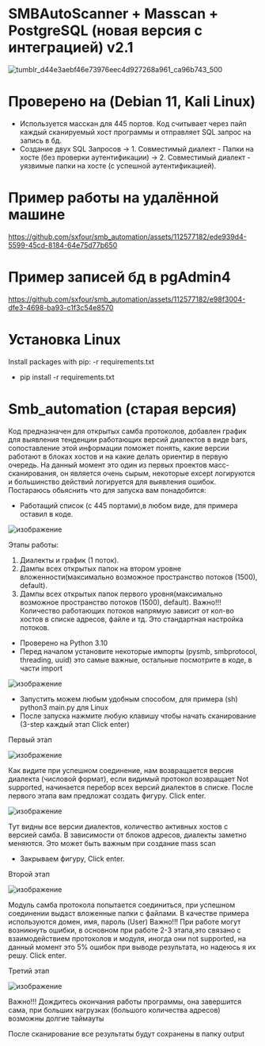 # SMBAutoScanner + Masscan + PostgreSQL (новая версия с интеграцией) v2.1
![tumblr_d44e3aebf46e73976eec4d927268a961_ca96b743_500](https://github.com/sxfour/smb_automation/assets/112577182/92cc76ff-1144-4f88-8007-98ee0c659b56)
# Проверено на (Debian 11, Kali Linux)
- Используется масскан для 445 портов. Код считывает через пайп каждый сканируемый хост программы и отправляет SQL запрос на запись в бд.
- Создание двух SQL Запросов -> 1. Совместимый диалект - Папки на хосте (без проверки аутентификации) -> 2. Совместимый диалект - уязвимые папки на хосте (с успешной аутентификацией).
  
# Пример работы на удалённой машине
https://github.com/sxfour/smb_automation/assets/112577182/ede939d4-5599-45cd-8184-64e75d77b650

# Пример записей бд в pgAdmin4
https://github.com/sxfour/smb_automation/assets/112577182/e98f3004-dfe3-4698-ba93-c1f3c54e8570

# Установка Linux
Install packages with pip: -r requirements.txt
- pip install -r requirements.txt
  
# Smb_automation (старая версия)
Код предназначен для открытых самба протоколов, добавлен график для выявления тенденции работающих версий диалектов в виде bars, сопоставление этой информации поможет понять, какие версии работают в блоках хостов и на какие делать ориентир в первую очередь. На данный момент это один из первых проектов масс-сканирования, он является очень сырым, некоторые except логируются и большинство действий логируется для выявления ошибок.
Постараюсь обьяснить что для запуска вам понадобится:
- Работащий список (с 445 портами),в любом виде, для примера оставил в коде.

![изображение](https://user-images.githubusercontent.com/112577182/204134300-5fb1cb97-b4ff-44b8-8364-4f664d091d4e.png)

Этапы работы: 
1. Диалекты и график (1 поток). 
2. Дампы всех открытых папок на втором уровне вложенности(максимально возможное пространство потоков (1500), default). 
3. Дампы всех открытых папок первого уровня(максимально возможное пространство потоков (1500), default).
Важно!!! Количество работающих потоков напрямую зависит от кол-во хостов в списке адресов, файле и тд. Это стандартная настройка потоков.

- Проверено на Python 3.10
- Перед началом установите некоторые импорты (pysmb, smbprotocol, threading, uuid) это самые важные, остальные посмотрите в коде, в части import

![изображение](https://user-images.githubusercontent.com/112577182/204134738-f93fea6f-5e18-4ec1-ac9b-27813fa666ce.png)

- Запустить можем любым удобным способом, для примера (sh) python3 main.py  для Linux
- После запуска нажмите любую клавишу чтобы начать сканирование (3-step каждый этап Click enter)

Первый этап

![изображение](https://user-images.githubusercontent.com/112577182/204135005-0f9faaa7-11e1-43cf-99e4-b8f5af2601b8.png)

Как видите при успешном соединение, нам возвращается версия диалекта (числовой формат), если видимый протокол возвращает Not supported, начинается перебор всех версий диалектов в списке.
После первого этапа вам предложат создать фигуру. Click enter.

![изображение](https://user-images.githubusercontent.com/112577182/204135234-637c5d00-0002-4987-a21f-54847f5de6a1.png)

Тут видны все версии диалектов, количество активных хостов с версией самба. В зависимости от блоков адресов, диалекты заметно меняются. Это может быть вaжным при создание mass scan

- Закрываем фигуру, Click enter.

Второй этап

![изображение](https://user-images.githubusercontent.com/112577182/204135409-3f84b4ad-d7fa-4d8a-a4d8-3c3e84f8e6ea.png)

Модуль самба протокола попытается соединиться, при успешном соединении выдаст вложенные папки с файлами.
В качестве примера используются домен, имя, пароль (User)
Важно!!! При работе могут возникнуть ошибки, в основном при работе 2-3 этапа,это связано с взаимодействием протоколов и модуля, иногда они not supported, на данный момент это 5% ошибок при выводе результата, но надеюсь я их решу.
Click enter.

Третий этап

![изображение](https://user-images.githubusercontent.com/112577182/204143970-e8bd4e5a-94d1-4bcb-b838-5974ff8ab5ca.png)

Важно!!! Дождитесь окончания работы программы, она завершится сама, при больших нагрузках (большого количества адресов)
возможны долгие таймауты

После сканирование все результаты будут сохранены в папку output
